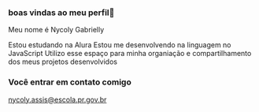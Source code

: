 ### boas vindas ao meu perfil👋

Meu nome é Nycoly Gabrielly

Estou estudando na Alura
Estou me desenvolvendo na linguagem no JavaScript
Utilizo esse espaço para minha organiação e compartilhamento dos meus projetos desenvolvidos

### Você entrar em contato comigo

nycoly.assis@escola.pr.gov.br
